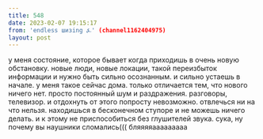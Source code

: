 ```yaml
---
title: 548
date: 2023-02-07 19:15:17
from: 'endless шизing ⍼' (channel1162404975)
layout: post
---
```


у меня состояние, которое бывает когда приходишь в очень новую обстановку. новые люди, новые локации, такой переизбыток информации и нужно быть сильно осознанным. и сильно устаешь в начале.
у меня такое сейчас дома. только отличается тем, что нового ничего нет. просто постоянный шум и раздражения. разговоры, телевизор. и отдохнуть от этого попросту невозможно. отвлечься ни на что нельзя. находишься в бесконечном ступоре и не можешь ничего делать. и к этому не приспособиться без глушителей звука.
сука, ну почему вы наушники сломались((( бляяяяааааааааа
